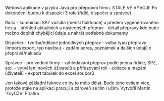 Webová aplikace v jazyku Java pro přepravní firmu.
STÁLE VE VÝVOJI!
Po dokončení budou k dispozici 3 role (řidič, dispečer a správce)


Řidič - kombinací SPZ vozidla (menší fluktuace) a předem vygenerovaného hesla
      - přehled aktuálních a následných přeprav
      - detail přepravy kde bude možno doplnit chybějící údaje a nahrát potřebné dokumenty

Dispečer - tvorba/editace jednotlivých přeprav
         - volba typu přepravy (import/export, typ návěsu)
         - zadání adres, poznámek a dalších údajů o přepravě/nákladu

Správce  - pro vedení firmy
         - vyhledávání přeprav podle jména řidiče, SPZ, atd.
         - vytváření nových úživatelů a přiřazování rolí
         - editace a mazání úživatelů
         - export tabulek do excel souborů

Jen takové základní fuknce co by to mělo dělat. Bude toho ovšem více, protože stále na aplikaci pracuji a zároveň se tím i učím.
Vytvořil Martin 'FoyCZe' Priatka
